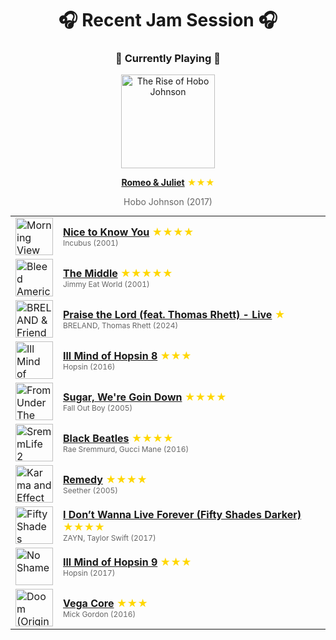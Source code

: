 <div align='center'>

# 🎧 Recent Jam Session 🎧

<h3>🎵 Currently Playing 🎵</h3>

<a href="https://open.spotify.com/track/0J8oh5MAMyUPRIgflnjwmB"><img src="https://i.scdn.co/image/ab67616d0000b273fd47f4e731d91210018d62ea" width="150" height="150" alt="The Rise of Hobo Johnson" /></a>

<b><a href="https://open.spotify.com/track/0J8oh5MAMyUPRIgflnjwmB">Romeo & Juliet</a></b><span style="color: gold;"> ★★★</span>

<span style="color: #666;">Hobo Johnson (2017)</span>

<table style='margin: 0 auto; max-width: 550px;'>
<tr>
<td width="60"><a href="https://open.spotify.com/track/77eRSoQbDt4qHlAhUqovmy"><img src="https://i.scdn.co/image/ab67616d0000b273289320ef78f164a472698926" width="60" height="60" alt="Morning View" /></a></td>
<td><b><a href="https://open.spotify.com/track/77eRSoQbDt4qHlAhUqovmy">Nice to Know You</a></b> <span style="color: gold;"> ★★★★</span><br><span style="font-size: 12px; color: #666;">Incubus (2001)</span></td>
</tr>
<tr>
<td width="60"><a href="https://open.spotify.com/track/6GG73Jik4jUlQCkKg9JuGO"><img src="https://i.scdn.co/image/ab67616d0000b27395d1d98c5176e4f982bd73d6" width="60" height="60" alt="Bleed American" /></a></td>
<td><b><a href="https://open.spotify.com/track/6GG73Jik4jUlQCkKg9JuGO">The Middle</a></b> <span style="color: gold;"> ★★★★★</span><br><span style="font-size: 12px; color: #666;">Jimmy Eat World (2001)</span></td>
</tr>
<tr>
<td width="60"><a href="https://open.spotify.com/track/7m85neD8svO28oXmw5pdq1"><img src="https://i.scdn.co/image/ab67616d0000b27321a706c06719ec096876afec" width="60" height="60" alt="BRELAND & Friends: Vol. 1 (Live)" /></a></td>
<td><b><a href="https://open.spotify.com/track/7m85neD8svO28oXmw5pdq1">Praise the Lord (feat. Thomas Rhett) - Live</a></b> <span style="color: gold;"> ★</span><br><span style="font-size: 12px; color: #666;">BRELAND, Thomas Rhett (2024)</span></td>
</tr>
<tr>
<td width="60"><a href="https://open.spotify.com/track/6IY2y3kjjLaNbxW4GLiYQR"><img src="https://i.scdn.co/image/ab67616d0000b273b37587783bd6919a3d78b4a7" width="60" height="60" alt="Ill Mind of Hopsin 8" /></a></td>
<td><b><a href="https://open.spotify.com/track/6IY2y3kjjLaNbxW4GLiYQR">Ill Mind of Hopsin 8</a></b> <span style="color: gold;"> ★★★</span><br><span style="font-size: 12px; color: #666;">Hopsin (2016)</span></td>
</tr>
<tr>
<td width="60"><a href="https://open.spotify.com/track/2TfSHkHiFO4gRztVIkggkE"><img src="https://i.scdn.co/image/ab67616d0000b27371565eda831124be86c603d5" width="60" height="60" alt="From Under The Cork Tree" /></a></td>
<td><b><a href="https://open.spotify.com/track/2TfSHkHiFO4gRztVIkggkE">Sugar, We're Goin Down</a></b> <span style="color: gold;"> ★★★★</span><br><span style="font-size: 12px; color: #666;">Fall Out Boy (2005)</span></td>
</tr>
<tr>
<td width="60"><a href="https://open.spotify.com/track/6fujklziTHa8uoM5OQSfIo"><img src="https://i.scdn.co/image/ab67616d0000b273881fb62d913fe712fc2e1c95" width="60" height="60" alt="SremmLife 2 (Deluxe)" /></a></td>
<td><b><a href="https://open.spotify.com/track/6fujklziTHa8uoM5OQSfIo">Black Beatles</a></b> <span style="color: gold;"> ★★★★</span><br><span style="font-size: 12px; color: #666;">Rae Sremmurd, Gucci Mane (2016)</span></td>
</tr>
<tr>
<td width="60"><a href="https://open.spotify.com/track/5ynxx6zC4dgzsMHLYQ04Dc"><img src="https://i.scdn.co/image/ab67616d0000b273c66ad69a4c9fec63e6f49a3a" width="60" height="60" alt="Karma and Effect" /></a></td>
<td><b><a href="https://open.spotify.com/track/5ynxx6zC4dgzsMHLYQ04Dc">Remedy</a></b> <span style="color: gold;"> ★★★★</span><br><span style="font-size: 12px; color: #666;">Seether (2005)</span></td>
</tr>
<tr>
<td width="60"><a href="https://open.spotify.com/track/2y5aJvzXhHPA94U5GFAcXe"><img src="https://i.scdn.co/image/ab67616d0000b2735997605214d568d73fd365c2" width="60" height="60" alt="Fifty Shades Darker (Original Motion Picture Soundtrack)" /></a></td>
<td><b><a href="https://open.spotify.com/track/2y5aJvzXhHPA94U5GFAcXe">I Don’t Wanna Live Forever (Fifty Shades Darker)</a></b> <span style="color: gold;"> ★★★★</span><br><span style="font-size: 12px; color: #666;">ZAYN, Taylor Swift (2017)</span></td>
</tr>
<tr>
<td width="60"><a href="https://open.spotify.com/track/0w1uGsI3cjP7xSX97XrvQo"><img src="https://i.scdn.co/image/ab67616d0000b2738f6740557f1fd6d34679ae7e" width="60" height="60" alt="No Shame" /></a></td>
<td><b><a href="https://open.spotify.com/track/0w1uGsI3cjP7xSX97XrvQo">Ill Mind of Hopsin 9</a></b> <span style="color: gold;"> ★★★</span><br><span style="font-size: 12px; color: #666;">Hopsin (2017)</span></td>
</tr>
<tr>
<td width="60"><a href="https://open.spotify.com/track/4YkAIAV4z5VJSOKYOAsS9U"><img src="https://i.scdn.co/image/ab67616d0000b273aad36b64a1a78951b504bc4e" width="60" height="60" alt="Doom (Original Game Soundtrack)" /></a></td>
<td><b><a href="https://open.spotify.com/track/4YkAIAV4z5VJSOKYOAsS9U">Vega Core</a></b> <span style="color: gold;"> ★★★</span><br><span style="font-size: 12px; color: #666;">Mick Gordon (2016)</span></td>
</tr>
</table>
</div>


